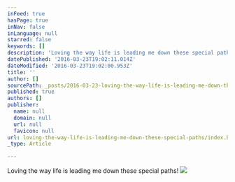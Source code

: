 ```yaml
---
inFeed: true
hasPage: true
inNav: false
inLanguage: null
starred: false
keywords: []
description: 'Loving the way life is leading me down these special paths!'
datePublished: '2016-03-23T19:02:11.014Z'
dateModified: '2016-03-23T19:02:00.953Z'
title: ''
author: []
sourcePath: _posts/2016-03-23-loving-the-way-life-is-leading-me-down-these-special-paths.md
published: true
authors: []
publisher:
  name: null
  domain: null
  url: null
  favicon: null
url: loving-the-way-life-is-leading-me-down-these-special-paths/index.html
_type: Article

---
```

Loving the way life is leading me down these special paths!  ![](https://the-grid-user-content.s3-us-west-2.amazonaws.com/053db467-9f25-4f65-aecb-670f04a79cb0.jpg)